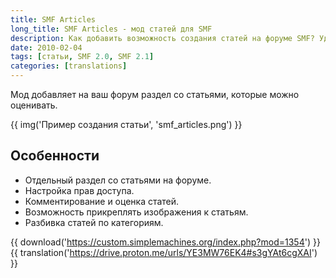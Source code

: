 ```yaml
---
title: SMF Articles
long_title: SMF Articles - мод статей для SMF
description: Как добавить возможность создания статей на форуме SMF? Удобное управление статьями.
date: 2010-02-04
tags: [статьи, SMF 2.0, SMF 2.1]
categories: [translations]
---
```


Мод добавляет на ваш форум раздел со статьями, которые можно оценивать.

<!-- more -->

{{ img('Пример создания статьи', 'smf_articles.png') }}

## Особенности

* Отдельный раздел со статьями на форуме.
* Настройка прав доступа.
* Комментирование и оценка статей.
* Возможность прикреплять изображения к статьям.
* Разбивка статей по категориям.

{{ download('https://custom.simplemachines.org/index.php?mod=1354') }}
{{ translation('https://drive.proton.me/urls/YE3MW76EK4#s3gYAt6cgXAI') }}
